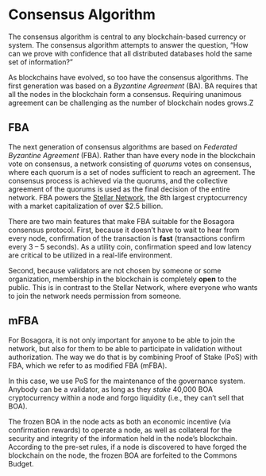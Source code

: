# Consensus Algorithm

The consensus algorithm is central to any blockchain-based currency or system. The consensus algorithm attempts to answer the question, “How can we prove with confidence that all distributed databases hold the same set of information?”

As blockchains have evolved, so too have the consensus algorithms. The first generation was based on a *Byzantine Agreement* (BA). BA requires that all the nodes in the blockchain form a consensus. Requiring unanimous agreement can be challenging as the number of blockchain nodes grows.Z

## FBA

The next generation of consensus algorithms are based on *Federated Byzantine Agreement* (FBA). Rather than have every node in the blockchain vote on consensus, a network consisting of *quorums* votes on consensus, where each quorum is a set of nodes sufficient to reach an agreement. The consensus process is achieved via the quorums, and the collective agreement of the quorums is used as the final decision of the entire network. FBA powers the [Stellar Network](https://www.stellar.org/), the 8th largest cryptocurrency with a market capitalization of over $2.5 billion.

There are two main features that make FBA suitable for the Bosagora consensus protocol. First, because it doesn’t have to wait to hear from every node, confirmation of the transaction is **fast** (transactions confirm every 3 – 5 seconds). As a utility coin, confirmation speed and low latency are critical to be utilized in a real-life environment.

Second, because validators are not chosen by someone or some organization, membership in the blockchain is completely **open** to the public. This is in contrast to the Stellar Network, where everyone who wants to join the network needs permission from someone.

## mFBA

For Bosagora, it is not only important for anyone to be able to join the network, but also for them to be able to participate in validation without authorization. The way we do that is by combining Proof of Stake (PoS) with FBA, which we refer to as modified FBA (mFBA).

In this case, we use PoS for the maintenance of the governance system. Anybody can be a validator, as long as they *stake* 40,000 BOA cryptocurrency within a node and forgo liquidity (i.e., they can’t sell that BOA).

The frozen BOA in the node acts as both an economic incentive (via confirmation rewards) to operate a node, as well as collateral for the security and integrity of the information held in the node’s blockchain. According to the pre-set rules, if a node is discovered to have forged the blockchain on the node, the frozen BOA are forfeited to the Commons Budget.
